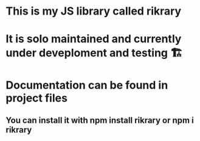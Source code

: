 # This is my JS library called rikrary

# It is solo maintained and currently under deveploment and testing 🏗️

# Documentation can be found in project files

<h2> You can install it with npm install rikrary or npm i rikrary </h2>


